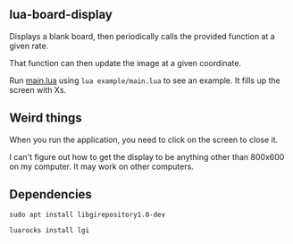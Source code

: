 ## lua-board-display

Displays a blank board, then periodically calls the provided function at a given rate.

That function can then update the image at a given coordinate.

Run [main.lua](./example/main.lua) using `lua example/main.lua` to see an example. It fills up the screen with Xs.

## Weird things
When you run the application, you need to click on the screen to close it.

I can't figure out how to get the display to be anything other than 800x600 on my computer. It may work on other computers.

## Dependencies
`sudo apt install libgirepository1.0-dev`

`luarocks install lgi`
